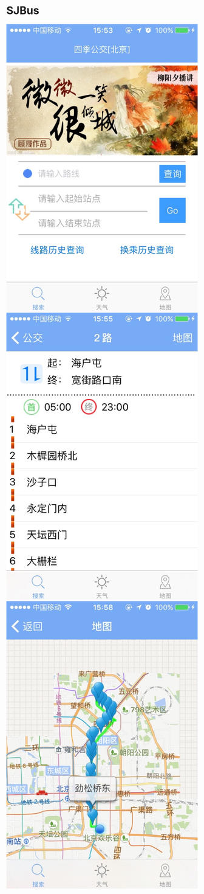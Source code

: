 # SJBus

![](https://github.com/CAICL/SJBus/blob/asdf/sj%E5%85%AC%E4%BA%A4/Im/1.jpg)
![](https://github.com/CAICL/SJBus/blob/asdf/sj%E5%85%AC%E4%BA%A4/Im/4.jpg)
![](https://github.com/CAICL/SJBus/blob/asdf/sj%E5%85%AC%E4%BA%A4/Im/5.jpg)
